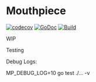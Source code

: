 # Mouthpiece

[![codecov](https://codecov.io/gh/Fishwaldo/mouthpiece/branch/master/graph/badge.svg)](https://codecov.io/gh/Fishwaldo/mouthpiece)
[![GoDoc](https://img.shields.io/badge/pkg.go.dev-doc-blue)](http://pkg.go.dev/github.com/Fishwaldo/mouthpiece)
[![Build](https://github.com/Fishwaldo/mouthpiece/actions/workflows/build.yml/badge.svg?event=push)](https://github.com/Fishwaldo/mouthpiece/actions/workflows/build.yml)

WIP




Testing

Debug Logs:

MP_DEBUG_LOG=10 go test ./... -v

